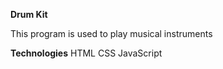 **Drum Kit**

This program is used to play musical instruments

**Technologies**
HTML
CSS
JavaScript
